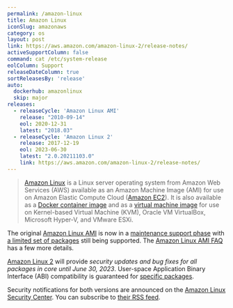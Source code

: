 ```yaml
---
permalink: /amazon-linux
title: Amazon Linux
iconSlug: amazonaws
category: os
layout: post
link: https://aws.amazon.com/amazon-linux-2/release-notes/
activeSupportColumn: false
command: cat /etc/system-release
eolColumn: Support
releaseDateColumn: true
sortReleasesBy: 'release'
auto:
  dockerhub: amazonlinux
  skip: major
releases:
  - releaseCycle: 'Amazon Linux AMI'
    release: "2010-09-14"
    eol: 2020-12-31
    latest: "2018.03"
  - releaseCycle: 'Amazon Linux 2'
    release: 2017-12-19
    eol: 2023-06-30
    latest: "2.0.20211103.0"
    link: https://aws.amazon.com/amazon-linux-2/release-notes/
---
```


> [Amazon Linux][al2] is a Linux server operating system from Amazon Web Services (AWS) available as an Amazon Machine Image (AMI) for use on Amazon Elastic Compute Cloud ([Amazon EC2](https://aws.amazon.com/ec2/)). It is also available as a [Docker container image](https://hub.docker.com/_/amazonlinux/) and as a [virtual machine image](https://cdn.amazonlinux.com/os-images/latest/) for use on Kernel-based Virtual Machine (KVM), Oracle VM VirtualBox, Microsoft Hyper-V, and VMware ESXi.

The original [Amazon Linux AMI][al1] is now in a [maintenance support phase][al1-eol] with [a limited set of packages](https://amazonlinux.github.io/al1-support-statements/) still being supported. The [Amazon Linux AMI FAQ](https://aws.amazon.com/amazon-linux-ami/faqs/) has a few more details.

[Amazon Linux 2][al2] will provide _security updates and bug fixes for all packages in core until June 30, 2023_. User-space Application Binary Interface (ABI) compatibility is guaranteed for [specific packages][al2-faq].

Security notifications for both versions are announced on the [Amazon Linux Security Center](https://alas.aws.amazon.com/). You can subscribe to [their RSS feed](https://alas.aws.amazon.com/alas.rss).

[al1]: https://aws.amazon.com/amazon-linux-ami/ "Amazon Linux AMI, no longer supported"
[al2]: https://aws.amazon.com/amazon-linux-2/ "Amazon Linux 2"
[al1-eol]: https://aws.amazon.com/blogs/aws/update-on-amazon-linux-ami-end-of-life/ "Update on Amazon Linux AMI end-of-life"
[al1-faq]: https://aws.amazon.com/amazon-linux-ami/faqs/ "Amazon Linux AMI FAQ"
[al2-faq]: https://aws.amazon.com/amazon-linux-2/faqs/#Long_Term_Support "Amazon Linux 2 FAQs"
